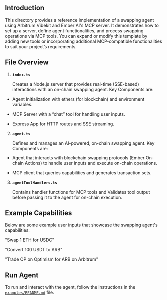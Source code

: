 ## Introduction

This directory provides a reference implementation of a swapping agent using Arbitrum Vibekit and Ember AI's MCP server. It demonstrates how to set up a server, define agent functionalities, and process swapping operations via MCP tools. You can expand or modify this template by adding new tools or incorporating additional MCP-compatible functionalities to suit your project’s requirements.

## File Overview

1. **`index.ts`**

   Creates a Node.js server that provides real-time (SSE-based) interactions with an on-chain swapping agent. Key Components are:

- Agent Initialization with ethers (for blockchain) and environment variables.

- MCP Server with a “chat” tool for handling user inputs.

- Express App for HTTP routes and SSE streaming.

2. **`agent.ts`**

   Defines and manages an AI-powered, on-chain swapping agent. Key Components are:

- Agent that interacts with blockchain swapping protocols (Ember On-chain Actions) to handle user inputs and execute on-chain operations.

- MCP client that queries capabilities and generates transaction sets.

3. **`agentToolHandlers.ts`**

   Contains handler functions for MCP tools and Validates tool output before passing it to the agent for on-chain execution.

## Example Capabilities

Below are some example user inputs that showcase the swapping agent's capabilities:

"Swap 1 ETH for USDC"

"Convert 100 USDT to ARB"

"Trade OP on Optimism for ARB on Arbitrum"

## Run Agent

To run and interact with the agent, follow the instructions in the [`examples/README.md`](https://github.com/EmberAGI/arbitrum-vibekit/blob/main/typescript/examples/README.md) file.
